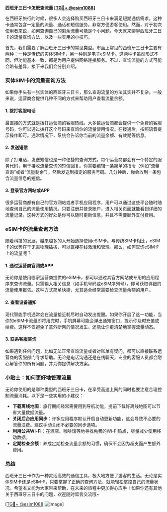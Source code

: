 **西班牙三日卡怎麽查流量 [[TG💪+ @esim1088](https://t.me/s/esim1088)]**

在西班牙旅行的时候，很多人会选择购买西班牙三日卡来满足短期通信需求。这种卡通常包含一定量的流量、通话和短信服务，非常方便游客使用。然而，对于初次使用者来说，如何查询自己的剩余流量可能是个小问题。今天就来聊聊西班牙三日卡的流量查询方法，以及一些实用的小技巧。

首先，我们需要了解西班牙三日卡的常见类型。市面上常见的西班牙三日卡主要有两种：一种是传统的实体SIM卡，另一种则是电子eSIM卡。这两种卡虽然形式不同，但功能基本一致，都是为用户提供网络连接服务。不过，查询流量的方式可能会略有差异，接下来我们会分别介绍。

### 实体SIM卡的流量查询方法

如果你手头有一张实体的西班牙三日卡，那么查询流量的方法其实并不复杂。一般来说，运营商会提供几种不同的方式来帮助用户查看流量余额。

#### 1. **拨打客服电话**
最直接的方式就是拨打运营商的客服热线。大多数运营商都会提供一个免费的客服号码，你可以通过拨打这个号码来查询你的流量使用情况。在拨通后，按照语音提示操作即可。通常情况下，系统会告诉你当前的流量余额、有效期等信息。

#### 2. **发送短信**
除了打电话，发送短信也是一种便捷的查询方式。每个运营商都会有一个特定的服务代码，用于接收流量查询的短信回复。你需要编辑一条简单的指令（例如“流量查询”或者“流量剩余”），然后发送到指定的服务号码。几分钟后，你会收到一条包含流量信息的短信。

#### 3. **登录官方网站或APP**
很多运营商都有自己的官方网站或者手机应用程序，用户可以通过这些平台随时随地查询自己的流量使用情况。只要注册并登录账户，进入相关页面就能看到详细的流量记录。这种方式的好处是你可以随时更新信息，并且不需要额外支付费用。

### eSIM卡的流量查询方法

随着科技的发展，越来越多的人开始选择使用eSIM卡。与传统SIM卡相比，eSIM卡的优势在于无需物理插拔，可以直接在线激活和管理。那么，如何查询eSIM卡上的流量呢？

#### 1. **通过运营商官网或APP**
无论你是使用哪家运营商提供的eSIM卡，都可以通过其官方网站或专用的应用程序来查询流量。只需输入相关信息（如手机号码或eSIM序列号），即可获取详细的流量使用报告。这种方式简单快捷，尤其适合经常需要检查流量余额的用户。

#### 2. **查看设备通知**
现代智能手机通常会在流量接近耗尽时自动发出提醒。如果你开启了这一功能，当你的eSIM卡流量即将用完时，手机屏幕可能会弹出通知窗口，提示你及时充值或续费。这样不仅避免了意外断网的情况发生，还能让你更清楚地掌握流量动态。

#### 3. **联系客服咨询**
如果遇到任何问题，比如无法正常查询流量或者对账单有疑问，都可以直接联系运营商的客服部门寻求帮助。无论是电话沟通还是在线聊天，专业的客服人员都会耐心解答你的所有问题，并为你提供解决方案。

### 小贴士：如何更好地管理流量

无论你使用的是哪种类型的西班牙三日卡，在享受高速上网的同时也要注意合理控制流量消耗。以下是一些实用的小建议：

- **下载离线地图**：旅行期间经常需要用到导航功能，提前下载好离线地图可以节省大量数据流量。
- **关闭后台应用同步**：许多应用程序默认开启自动更新功能，这会导致不必要的流量浪费。建议手动关闭不必要的同步选项。
- **利用公共Wi-Fi**：在酒店、咖啡馆等地寻找免费的Wi-Fi热点，尽量减少使用移动数据。
- **定期检查余额**：养成定期检查流量余额的习惯，确保不会因为超支而产生额外费用。

### 总结

西班牙三日卡作为一种灵活高效的通信工具，极大地方便了游客的生活。无论是实体SIM卡还是eSIM卡，只要掌握了正确的查询方法，就能轻松掌控自己的流量状况。希望本文能为大家带来帮助，在未来的旅程中更加得心应手！如果你还有其他关于西班牙三日卡的问题，欢迎随时留言交流哦~

[[TG💪+ @esim1088](https://t.me/s/esim1088) ![Image](https://i.postimg.cc/4NQfJmqS/Snipaste-2025-05-13-00-14-12.png)]